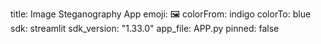 title: Image Steganography App
emoji: 🖼️
colorFrom: indigo
colorTo: blue
sdk: streamlit
sdk_version: "1.33.0"
app_file: APP.py
pinned: false
